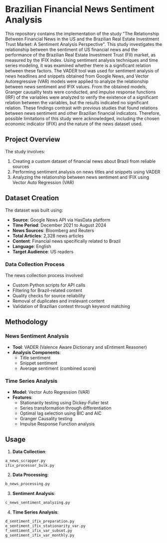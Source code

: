# Brazilian Financial News Sentiment Analysis

This repository contains the implementation of the study "The Relationship Between Financial News in the US and the Brazilian Real Estate Investment Trust Market: A Sentiment Analysis Perspective". This study investigates the relationship between the sentiment of US financial news and the performance of the Brazilian Real Estate Investment Trust (FII) market, as measured by the IFIX index. Using sentiment analysis techniques and time series modeling, it was examined whether there is a significant relation between these factors. The VADER tool was used for sentiment analysis of news headlines and snippets obtained from Google News, and Vector Autoregressive (VAR) models were applied to analyze the relationship between news sentiment and IFIX values. From the obtained models, Granger causality tests were conducted, and impulse response functions (IRF) of the variables were analyzed to verify the existence of a significant relation between the variables, but the results indicated no significant relation. These findings contrast with previous studies that found relations between news sentiment and other Brazilian financial indicators. Therefore, possible limitations of this study were acknowledged, including the chosen economic indicator (IFIX) and the nature of the news dataset used.

## Project Overview

The study involves:
1. Creating a custom dataset of financial news about Brazil from reliable sources
2. Performing sentiment analysis on news titles and snippets using VADER
3. Analyzing the relationship between news sentiment and IFIX using Vector Auto Regression (VAR)

## Dataset Creation

The dataset was built using:
- **Source**: Google News API via HasData platform
- **Time Period**: December 2021 to August 2024
- **News Sources**: Bloomberg and Reuters
- **Total Articles**: 2,328 news articles
- **Content**: Financial news specifically related to Brazil
- **Language**: English
- **Target Audience**: US readers

### Data Collection Process

The news collection process involved:
- Custom Python scripts for API calls
- Filtering for Brazil-related content
- Quality checks for source reliability
- Removal of duplicates and irrelevant content
- Validation of Brazilian context through keyword matching



## Methodology

### News Sentiment Analysis
- **Tool**: VADER (Valence Aware Dictionary and sEntiment Reasoner)
- **Analysis Components**:
  - Title sentiment
  - Snippet sentiment
  - Average sentiment (combined score)

### Time Series Analysis
- **Model**: Vector Auto Regression (VAR)
- **Features**:
  - Stationarity testing using Dickey-Fuller test
  - Series transformation through differentiation
  - Optimal lag selection using BIC and AIC
  - Granger Causality testing
  - Impulse Response Function analysis

## Usage

1. **Data Collection**:
```python
a_news_scrapper.py
ifix_processor_bulk.py
```

2. **Data Processing**:
```python
b_news_processing.py
```

3. **Sentiment Analysis**:
```python
c_news_sentiment_analyzing.py
```

4. **Time Series Analysis**:
```python
d_sentiment_ifix_preparation.py
e_sentiment_ifix_stationarity_var.py
f_sentiment_ifix_var_subset.py
g_sentiment_ifix_var_monthly.py
```
